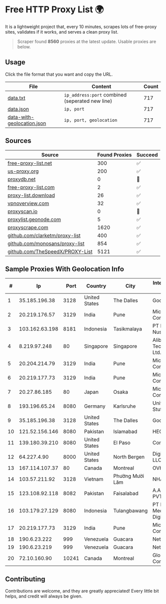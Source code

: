 
# Free HTTP Proxy List 🌍

It is a lightweight project that, every 10 minutes, scrapes lots of free-proxy sites, validates if it works, and serves a clean proxy list.


> Scraper found **8560** proxies at the latest update. Usable proxies are below.

## Usage

Click the file format that you want and copy the URL.


|File|Content|Count|
|----|-------|-----|
|[data.txt](https://raw.githubusercontent.com/themiralay/Proxy-List-World/master/data.txt)|`ip_address:port` combined (seperated new line)|717|
|[data.json](https://raw.githubusercontent.com/themiralay/Proxy-List-World/master/data.json)|`ip, port`|717|
|[data-with-geolocation.json](https://raw.githubusercontent.com/themiralay/Proxy-List-World/master/data-with-geolocation.json)|`ip, port, geolocation`|717|

## Sources

|Source|Found Proxies|Succeed|
|------|-------------|-------|
|[free-proxy-list.net](https://free-proxy-list.net)|300|✅|
|[us-proxy.org](https://www.us-proxy.org)|200|✅|
|[proxydb.net](http://proxydb.net)|0|🚫|
|[free-proxy-list.com](https://free-proxy-list.com/?page=&port=&type%5B%5D=http&type%5B%5D=https&up_time=0&search=Search)|2|✅|
|[proxy-list.download](https://www.proxy-list.download/HTTP)|26|✅|
|[vpnoverview.com](https://vpnoverview.com/privacy/anonymous-browsing/free-proxy-servers)|32|✅|
|[proxyscan.io](https://www.proxyscan.io)|0|🚫|
|[proxylist.geonode.com](https://proxylist.geonode.com/api/proxy-list?limit=300&page=1&sort_by=lastChecked&sort_type=desc&protocols=http,https)|5|✅|
|[proxyscrape.com](https://api.proxyscrape.com/v2/?request=displayproxies&protocol=http&timeout=10000&country=all&ssl=all&anonymity=all)|1620|✅|
|[github.com/clarketm/proxy-list](https://raw.githubusercontent.com/clarketm/proxy-list/master/proxy-list-raw.txt)|400|✅|
|[github.com/monosans/proxy-list](https://raw.githubusercontent.com/monosans/proxy-list/main/proxies/http.txt)|854|✅|
|[github.com/TheSpeedX/PROXY-List](https://raw.githubusercontent.com/TheSpeedX/PROXY-List/master/http.txt)|5121|✅|


## Sample Proxies With Geolocation Info

|#|Ip|Port|Country|City|Internet Service Provider|
|-|--|----|-------|----|-------------------------|
|1|35.185.196.38|3128|United States|The Dalles|Google LLC|
|2|20.219.176.57|3129|India|Pune|Microsoft Corporation|
|3|103.162.63.198|8181|Indonesia|Tasikmalaya|PT Ring Media Nusantara|
|4|8.219.97.248|80|Singapore|Singapore|Alibaba (US) Technology Co., Ltd.|
|5|20.204.214.79|3129|India|Pune|Microsoft Corporation|
|6|20.219.177.73|3129|India|Pune|Microsoft Corporation|
|7|20.27.86.185|80|Japan|Osaka|Microsoft Corporation|
|8|193.196.65.24|8080|Germany|Karlsruhe|Universitaet Stuttgart|
|9|35.185.196.38|3128|United States|The Dalles|Google LLC|
|10|121.52.156.146|8080|Pakistan|Islamabad|HEC|
|11|139.180.39.210|8080|United States|El Paso|Conterra|
|12|64.227.4.90|8000|United States|North Bergen|DigitalOcean, LLC|
|13|167.114.107.37|80|Canada|Montreal|OVH SAS|
|14|103.57.211.92|3128|Vietnam|Phường Mười Lăm|NHANHOA|
|15|123.108.92.118|8082|Pakistan|Faisalabad|A.A Networks PVT Ltd|
|16|103.179.27.129|8080|Indonesia|Tulangbawang|PT Primadona Media Digitalindo|
|17|20.219.177.73|3129|India|Pune|Microsoft Corporation|
|18|190.6.23.222|999|Venezuela|Guacara|Net Uno|
|19|190.6.23.219|999|Venezuela|Guacara|Net Uno|
|20|72.10.160.90|10241|Canada|Montreal|GloboTech Communications|



## Contributing

Contributions are welcome, and they are greatly appreciated! Every
little bit helps, and credit will always be given.


